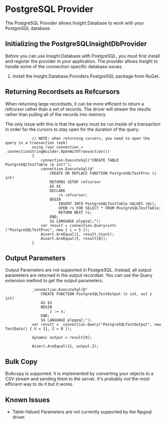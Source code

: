 # PostgreSQL Provider #

The PostgreSQL Provider allows Insight.Database to work with your PostgreSQL database.

## Initializing the PostgreSQLInsightDbProvider ##

Before you can use Insight.Database with PostgreSQL, you must first install and register the provider in your application. The provider allows Insight to handle some of the connection-specific database issues.

1. Install the Insight.Database.Providers.PostgreSQL package from NuGet.

## Returning Recordsets as Refcursors ##

When returning large recordsets, it can be more efficient to return a refcursor rather than a set of records. The driver will stream the results rather than pulling all of the records into memory.

The only issue with this is that the query must be run inside of a transaction in order for the cursors to stay open for the duration of the query.

				// NOTE: when returning cursors, you need to open the query in a transaction (eek)
				using (var connection = _connectionStringBuilder.OpenWithTransaction())
				{
					connection.ExecuteSql("CREATE TABLE PostgreSQLTestTable (p int)");
					connection.ExecuteSql(@"
						CREATE OR REPLACE FUNCTION PostgreSQLTestProc (i int) 
						RETURNS SETOF refcursor
						AS $$
						DECLARE
							rs refcursor;
						BEGIN 
							INSERT INTO PostgreSQLTestTable VALUES (@i);
							OPEN rs FOR SELECT * FROM PostgreSQLTestTable;
							RETURN NEXT rs;
						END;
						$$ LANGUAGE plpgsql;");
					var result = connection.Query<int>("PostgreSQLTestProc", new { i = 5 });
					Assert.AreEqual(1, result.Count);
					Assert.AreEqual(5, result[0]);
				}

## Output Parameters ##

Output Parameters are not supported in PostgreSQL. Instead, all output parameters are returned in the output recordset. You can use the Query<dynamic> extension method to get the output parameters.

				_connection.ExecuteSql(@"
					CREATE FUNCTION PostgreSQLTestOutput (x int, out z int)
					AS $$
					BEGIN 
						z := x; 
					END;
					$$ LANGUAGE plpgsql;");
				var result = _connection.Query("PostgreSQLTestOutput", new TestData() { X = 11, Z = 0 });

				dynamic output = result[0];

				Assert.AreEqual(11, output.Z);  

## Bulk Copy ##

Bulkcopy is supported. It is implemented by converting your objects to a CSV stream and sending them to the server. It's probably not the most efficient way to do it but it works.

## Known Issues ##

* Table-Valued Parameters are not currently supported by the Npgsql driver.
